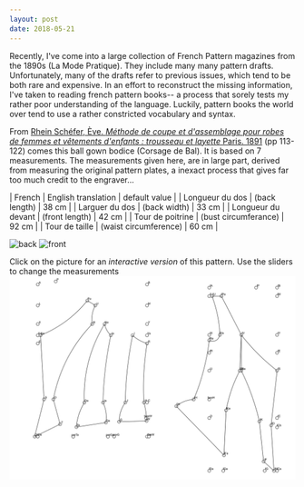 ```yaml
---
layout: post
date: 2018-05-21
---
```

Recently, I've come into a large collection of French Pattern magazines from the 1890s (La Mode Pratique). They include many many pattern drafts. Unfortunately, many of the drafts refer to previous issues, which tend to be both rare and expensive. In an effort to reconstruct the missing information, I've taken to reading french pattern books-- a process that sorely tests my rather poor understanding of the language. Luckily, pattern books the world over tend to use a rather constricted vocabulary and syntax. 

From [Rhein Schéfer, Ève.  _Méthode de coupe et d'assemblage pour robes de femmes et vêtements d'enfants : trousseau et layette_ Paris. 1891](http://gallica.bnf.fr/ark:/12148/bpt6k204052z) (pp 113-122) comes this ball gown bodice (Corsage de Bal). It is based on 7 measurements. The measurements given here, are in large part, derived from measuring the original pattern plates, a inexact process that gives far too much credit to the engraver...

| French | English translation | default value |
| Longueur du dos | (back length) | 38 cm |
| Larguer du dos | (back width) | 33 cm |
| Longueur du devant | (front length) | 42 cm |
| Tour de poitrine | (bust circumferance) | 92 cm |
| Tour de taille | (waist circumference) | 60 cm |

![back](http://gallica.bnf.fr/ark:/12148/bpt6k204052z/f121.highres)
![front](http://gallica.bnf.fr/ark:/12148/bpt6k204052z/f125.highres)

Click on the picture for an _interactive version_ of this pattern. Use the sliders to change the measurements
[![corsage de bal](/images/corsagedebal.png)](https://jeremyerwin.github.io/patterns/schefer/corsagedebal.html)
